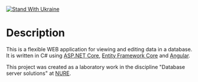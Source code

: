 [![Stand With Ukraine](https://raw.githubusercontent.com/VoDACode/DB-Viewer_SDBS_LW_3/master/docs/img/banner2-direct.svg)](https://vshymanskyy.github.io/StandWithUkraine/)

# Description

This is a flexible WEB application for viewing and editing data in a database. It is written in C# using [ASP.NET Core](https://dotnet.microsoft.com/en-us/apps/aspnet), [Entity Framework Core](https://learn.microsoft.com/en-us/ef/core/) and [Angular](https://angular.io/).

This project was created as a laboratory work in the discipline "Database server solutions" at [NURE](https://nure.ua/).
